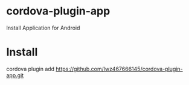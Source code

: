 # cordova-plugin-app
Install Application for Android

# Install
cordova plugin add https://github.com/lwz467666145/cordova-plugin-app.git
